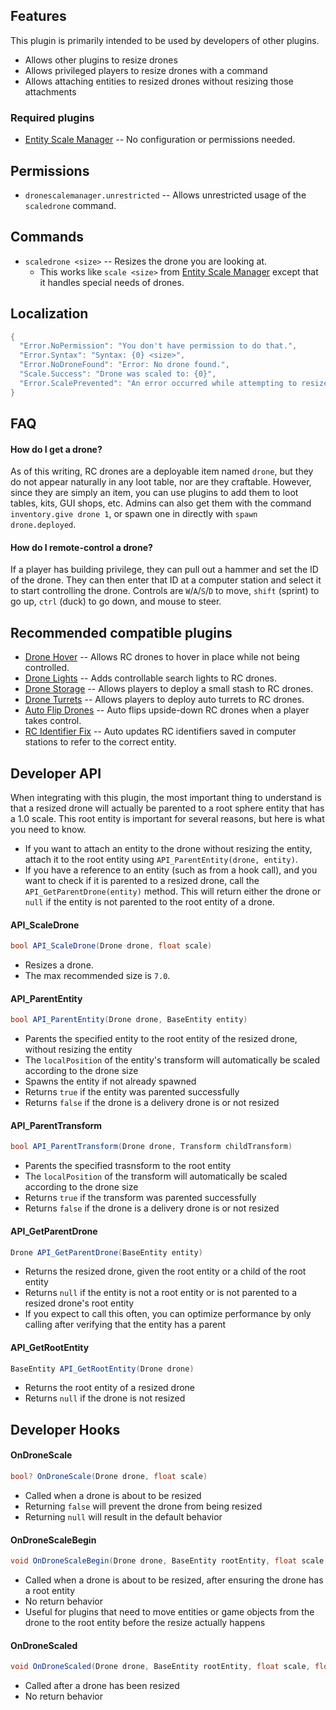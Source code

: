 ## Features

This plugin is primarily intended to be used by developers of other plugins.

- Allows other plugins to resize drones
- Allows privileged players to resize drones with a command
- Allows attaching entities to resized drones without resizing those attachments

### Required plugins

- [Entity Scale Manager](https://umod.org/plugins/entity-scale-manager) -- No configuration or permissions needed.

## Permissions

- `dronescalemanager.unrestricted` -- Allows unrestricted usage of the `scaledrone` command.

## Commands

- `scaledrone <size>` -- Resizes the drone you are looking at.
  - This works like `scale <size>` from [Entity Scale Manager](https://umod.org/plugins/entity-scale-manager) except that it handles special needs of drones.

## Localization

```csharp
{
  "Error.NoPermission": "You don't have permission to do that.",
  "Error.Syntax": "Syntax: {0} <size>",
  "Error.NoDroneFound": "Error: No drone found.",
  "Scale.Success": "Drone was scaled to: {0}",
  "Error.ScalePrevented": "An error occurred while attempting to resize that drone."
}
```

## FAQ

#### How do I get a drone?

As of this writing, RC drones are a deployable item named `drone`, but they do not appear naturally in any loot table, nor are they craftable. However, since they are simply an item, you can use plugins to add them to loot tables, kits, GUI shops, etc. Admins can also get them with the command `inventory.give drone 1`, or spawn one in directly with `spawn drone.deployed`.

#### How do I remote-control a drone?

If a player has building privilege, they can pull out a hammer and set the ID of the drone. They can then enter that ID at a computer station and select it to start controlling the drone. Controls are `W`/`A`/`S`/`D` to move, `shift` (sprint) to go up, `ctrl` (duck) to go down, and mouse to steer.

## Recommended compatible plugins

- [Drone Hover](https://umod.org/plugins/drone-hover) -- Allows RC drones to hover in place while not being controlled.
- [Drone Lights](https://umod.org/plugins/drone-lights) -- Adds controllable search lights to RC drones.
- [Drone Storage](https://umod.org/plugins/drone-storage) -- Allows players to deploy a small stash to RC drones.
- [Drone Turrets](https://umod.org/plugins/drone-turrets) -- Allows players to deploy auto turrets to RC drones.
- [Auto Flip Drones](https://umod.org/plugins/auto-flip-drones) -- Auto flips upside-down RC drones when a player takes control.
- [RC Identifier Fix](https://umod.org/plugins/rc-identifier-fix) -- Auto updates RC identifiers saved in computer stations to refer to the correct entity.

## Developer API

When integrating with this plugin, the most important thing to understand is that a resized drone will actually be parented to a root sphere entity that has a 1.0 scale. This root entity is important for several reasons, but here is what you need to know.

- If you want to attach an entity to the drone without resizing the entity, attach it to the root entity using `API_ParentEntity(drone, entity)`.
- If you have a reference to an entity (such as from a hook call), and you want to check if it is parented to a resized drone, call the `API_GetParentDrone(entity)` method. This will return either the drone or `null` if the entity is not parented to the root entity of a drone.

#### API_ScaleDrone

```csharp
bool API_ScaleDrone(Drone drone, float scale)
```

- Resizes a drone.
- The max recommended size is `7.0`.

#### API_ParentEntity

```csharp
bool API_ParentEntity(Drone drone, BaseEntity entity)
```

- Parents the specified entity to the root entity of the resized drone, without resizing the entity
- The `localPosition` of the entity's transform will automatically be scaled according to the drone size
- Spawns the entity if not already spawned
- Returns `true` if the entity was parented successfully
- Returns `false` if the drone is a delivery drone is or not resized

#### API_ParentTransform

```csharp
bool API_ParentTransform(Drone drone, Transform childTransform)
```

- Parents the specified trasnsform to the root entity
- The `localPosition` of the transform will automatically be scaled according to the drone size
- Returns `true` if the transform was parented successfully
- Returns `false` if the drone is a delivery drone is or not resized

#### API_GetParentDrone

```csharp
Drone API_GetParentDrone(BaseEntity entity)
```

- Returns the resized drone, given the root entity or a child of the root entity
- Returns `null` if the entity is not a root entity or is not parented to a resized drone's root entity
- If you expect to call this often, you can optimize performance by only calling after verifying that the entity has a parent

#### API_GetRootEntity

```csharp
BaseEntity API_GetRootEntity(Drone drone)
```

- Returns the root entity of a resized drone
- Returns `null` if the drone is not resized

## Developer Hooks

#### OnDroneScale

```csharp
bool? OnDroneScale(Drone drone, float scale)
```

- Called when a drone is about to be resized
- Returning `false` will prevent the drone from being resized
- Returning `null` will result in the default behavior

#### OnDroneScaleBegin

```csharp
void OnDroneScaleBegin(Drone drone, BaseEntity rootEntity, float scale, float previousScale)
```

- Called when a drone is about to be resized, after ensuring the drone has a root entity
- No return behavior
- Useful for plugins that need to move entities or game objects from the drone to the root entity before the resize actually happens

#### OnDroneScaled

```csharp
void OnDroneScaled(Drone drone, BaseEntity rootEntity, float scale, float previousScale)
```

- Called after a drone has been resized
- No return behavior
